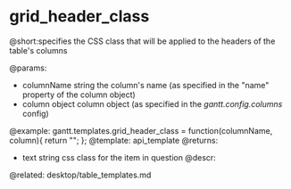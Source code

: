 grid_header_class
=============
@short:specifies the CSS class that will be applied to the headers of the table's columns
	
@params:
- columnName		string			the column's name (as specified in the "name" property of the column object)
- column			object			column object (as specified in the <i>gantt.config.columns</i> config)


@example:
gantt.templates.grid_header_class = function(columnName, column){
	return "";
};
@template:	api_template
@returns:
- text		string		css class for the item in question
@descr:


@related:
	desktop/table_templates.md